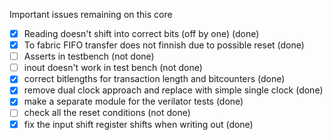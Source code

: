 Important issues remaining on this core
- [x] Reading doesn't shift into correct bits (off by one) (done)
- [x] To fabric FIFO transfer does not finnish due to possible reset (done)
- [ ] Asserts in testbench (not done)
- [ ] inout doesn't work in test bench (not done)
- [x] correct bitlengths for transaction length and bitcounters (done)
- [x] remove dual clock approach and replace with simple single clock (done)
- [x] make a separate module for the verilator tests (done)
- [ ] check all the reset conditions (not done)
- [x] fix the input shift register shifts when writing out (done)